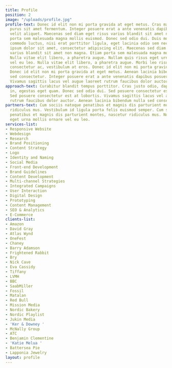 ```yaml
---
title: Profile
position: 2
image: "/uploads/profile.jpg"
profile-text: Donec id elit non mi porta gravida at eget metus. Cras mattis consectetur
  purus sit amet fermentum. Integer posuere erat a ante venenatis dapibus posuere
  velit aliquet. Maecenas sed diam eget risus varius blandit sit amet non magna. Etiam
  porta sem malesuada magna mollis euismod. Donec sed odio dui. Duis mollis, est non
  commodo luctus, nisi erat porttitor ligula, eget lacinia odio sem nec elit. Lorem
  ipsum dolor sit amet, consectetur adipiscing elit. Maecenas sed diam eget risus
  varius blandit sit amet non magna. Etiam porta sem malesuada magna mollis euismod.
  Nulla vitae elit libero, a pharetra augue. Nullam quis risus eget urna mollis ornare
  vel eu leo. Nulla vitae elit libero, a pharetra augue. Morbi leo risus, porta ac
  consectetur ac, vestibulum at eros. Donec id elit non mi porta gravida at eget metus.
  Donec id elit non mi porta gravida at eget metus. Aenean lacinia bibendum nulla
  sed consectetur. Integer posuere erat a ante venenatis dapibus posuere velit aliquet.
  Vivamus sagittis lacus vel augue laoreet rutrum faucibus dolor auctor.
approach-text: Curabitur blandit tempus porttitor. Cras justo odio, dapibus ac facilisis
  in, egestas eget quam. Donec sed odio dui. Sed posuere consectetur est at lobortis.
  Sed posuere consectetur est at lobortis. Vivamus sagittis lacus vel augue laoreet
  rutrum faucibus dolor auctor. Aenean lacinia bibendum nulla sed consectetur.
partners-text: Cum sociis natoque penatibus et magnis dis parturient montes, nascetur
  ridiculus mus. Vestibulum id ligula porta felis euismod semper. Cum sociis natoque
  penatibus et magnis dis parturient montes, nascetur ridiculus mus. Nullam quis risus
  eget urna mollis ornare vel eu leo.
services-list:
- Responsive Website
- Webdesign
- Research
- Brand Positioning
- Content Strategy
- Logo
- Identity and Naming
- Social Media
- Front-end Development
- Brand Guidelines
- Content Development
- Multi-channel Strategies
- Integrated Campaigns
- User Interaction
- Digital Design
- Prototyping
- Content Management
- SEO & Analytics
- E-Commerce
clients-list:
- Amazon
- David Gray
- Atlas Wynd
- OneFest
- Chaney
- Barry Adamson
- Frightened Rabbit
- Bry
- Nick Cave
- Eva Cassidy
- Tiffany
- LVMH
- BBC
- SaabMiller
- Fossil
- Matalan
- Red Bull
- Mission Media
- Nordic Bakery
- Nordic Playlist
- Jukin Media
- 'Ker & Downey '
- McNally Group
- ATC
- Benjamin Clementine
- 'Katie Melua '
- Battersea Pie
- Lapponia Jewelry
layout: profile
---
```


